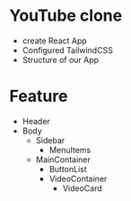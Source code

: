 # YouTube clone

- create React App
- Configured TailwindCSS
- Structure of our App

# Feature

- Header
- Body
  - Sidebar
    - MenuItems
  - MainContainer
    - ButtonList
    - VideoContainer
      - VideoCard
